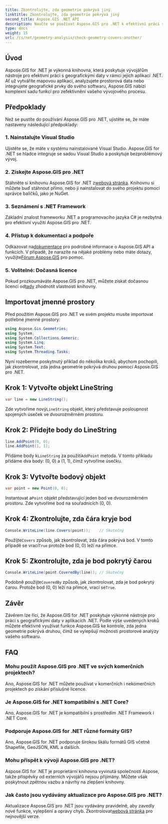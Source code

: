 ```yaml
---
title: Zkontrolujte, zda geometrie pokrývá jiný
linktitle: Zkontrolujte, zda geometrie pokrývá jiný
second_title: Aspose.GIS .NET API
description: Naučte se používat Aspose.GIS pro .NET k efektivní práci s geografickými daty, analýze prostorových informací a integraci mapových funkcí do vašich aplikací .NET.
type: docs
weight: 15
url: /cs/net/geometry-analysis/check-geometry-covers-another/
---
```

## Úvod
Aspose.GIS for .NET je výkonná knihovna, která poskytuje vývojářům nástroje pro efektivní práci s geografickými daty v rámci jejich aplikací .NET. Ať už vytváříte mapovou aplikaci, analyzujete prostorová data nebo integrujete geografické prvky do svého softwaru, Aspose.GIS nabízí komplexní sadu funkcí pro zefektivnění vašeho vývojového procesu.
## Předpoklady
Než se pustíte do používání Aspose.GIS pro .NET, ujistěte se, že máte nastaveny následující předpoklady:
### 1. Nainstalujte Visual Studio
Ujistěte se, že máte v systému nainstalované Visual Studio. Aspose.GIS for .NET se hladce integruje se sadou Visual Studio a poskytuje bezproblémový vývoj.
### 2. Získejte Aspose.GIS pro .NET
 Stáhněte si knihovnu Aspose.GIS for .NET z[webová stránka](https://releases.aspose.com/gis/net/). Knihovnu si můžete buď stáhnout přímo, nebo ji nainstalovat do svého projektu pomocí správce balíčků, jako je NuGet.
### 3. Seznámení s .NET Framework
Základní znalost frameworku .NET a programovacího jazyka C# je nezbytná pro efektivní využití Aspose.GIS pro .NET.
### 4. Přístup k dokumentaci a podpoře
 Odkazovat na[dokumentace](https://reference.aspose.com/gis/net/) pro podrobné informace o Aspose.GIS API a funkcích. V případě, že narazíte na nějaké problémy nebo máte dotazy, využijte[Fórum Aspose.GIS](https://forum.aspose.com/c/gis/33) pro pomoc.
### 5. Volitelné: Dočasná licence
 Pokud prozkoumáváte Aspose.GIS pro .NET, můžete získat dočasnou licenci od[tady](https://purchase.aspose.com/temporary-license/) zhodnotit vlastnosti knihovny.

## Importovat jmenné prostory
Před použitím Aspose.GIS pro .NET ve svém projektu musíte importovat potřebné jmenné prostory:
```csharp
using Aspose.Gis.Geometries;
using System;
using System.Collections.Generic;
using System.Linq;
using System.Text;
using System.Threading.Tasks;
```

Nyní rozeberme poskytnutý příklad do několika kroků, abychom pochopili, jak zkontrolovat, zda jedna geometrie pokrývá druhou pomocí Aspose.GIS pro .NET.
## Krok 1: Vytvořte objekt LineString
```csharp
var line = new LineString();
```
 Zde vytvoříme nový`LineString` objekt, který představuje posloupnost spojených úseček ve dvourozměrném prostoru.
## Krok 2: Přidejte body do LineString
```csharp
line.AddPoint(0, 0);
line.AddPoint(1, 1);
```
 Přidáme body k`LineString` za použití`AddPoint` metoda. V tomto příkladu přidáme dva body: (0, 0) a (1, 1), čímž vytvoříme úsečku.
## Krok 3: Vytvořte bodový objekt
```csharp
var point = new Point(0, 0);
```
 Instantovat a`Point` objekt představující jeden bod ve dvourozměrném prostoru. Zde vytvoříme bod na souřadnicích (0, 0).
## Krok 4: Zkontrolujte, zda čára kryje bod
```csharp
Console.WriteLine(line.Covers(point));    // Skutečný
```
 Použijte`Covers` způsob, jak zkontrolovat, zda čára pokrývá bod. V tomto případě se vrací`True` protože bod (0, 0) leží na přímce.
## Krok 5: Zkontrolujte, zda je bod pokrytý čarou
```csharp
Console.WriteLine(point.CoveredBy(line)); // Skutečný
```
Podobně použijte`CoveredBy` způsob, jak zkontrolovat, zda je bod pokrytý čarou. Protože bod (0, 0) leží na přímce, vrací se`True`.

## Závěr
Závěrem lze říci, že Aspose.GIS for .NET poskytuje výkonné nástroje pro práci s geografickými daty v aplikacích .NET. Podle výše uvedených kroků můžete efektivně využívat funkce Aspose.GIS ke kontrole, zda jedna geometrie pokrývá druhou, čímž se vylepšují možnosti prostorové analýzy vašeho softwaru.
## FAQ
### Mohu použít Aspose.GIS pro .NET ve svých komerčních projektech?
Ano, Aspose.GIS for .NET můžete používat v komerčních i nekomerčních projektech po získání příslušné licence.
### Je Aspose.GIS for .NET kompatibilní s .NET Core?
Ano, Aspose.GIS for .NET je kompatibilní s prostředím .NET Framework i .NET Core.
### Podporuje Aspose.GIS for .NET různé formáty GIS?
Ano, Aspose.GIS for .NET podporuje širokou škálu formátů GIS včetně Shapefile, GeoJSON, KML a dalších.
### Mohu přispět k vývoji Aspose.GIS pro .NET?
Aspose.GIS for .NET je proprietární knihovna vyvinutá společností Aspose, takže příspěvky od externích vývojářů nejsou přijímány. Můžete však poskytnout zpětnou vazbu a návrhy na zlepšení knihovny.
### Jak často jsou vydávány aktualizace pro Aspose.GIS pro .NET?
 Aktualizace Aspose.GIS pro .NET jsou vydávány pravidelně, aby zavedly nové funkce, vylepšení a opravy chyb. Zkontrolovat[webová stránka](https://releases.aspose.com/gis/net/) pro nejnovější verze.